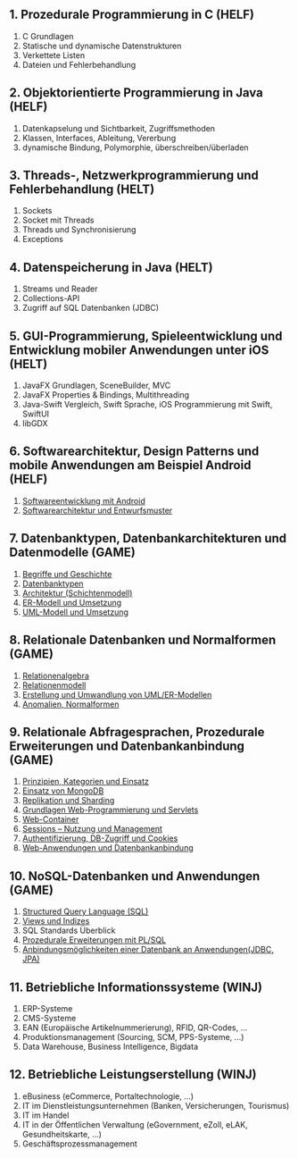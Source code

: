 ## 1. Prozedurale Programmierung in C (HELF)

1. C Grundlagen
2. Statische und dynamische Datenstrukturen
3. Verkettete Listen
4. Dateien und Fehlerbehandlung

## 2. Objektorientierte Programmierung in Java (HELF)

1. Datenkapselung und Sichtbarkeit, Zugriffsmethoden
2. Klassen, Interfaces, Ableitung, Vererbung
3. dynamische Bindung, Polymorphie, überschreiben/überladen

## 3. Threads-, Netzwerkprogrammierung und Fehlerbehandlung (HELT)

1. Sockets
2. Socket mit Threads
3. Threads und Synchronisierung
4. Exceptions

## 4. Datenspeicherung in Java (HELT)

1. Streams und Reader
2. Collections-API
3. Zugriff auf SQL Datenbanken (JDBC)

## 5. GUI-Programmierung, Spieleentwicklung und Entwicklung mobiler Anwendungen unter iOS (HELT)

1. JavaFX Grundlagen, SceneBuilder, MVC
2. JavaFX Properties & Bindings, Multithreading
3. Java-Swift Vergleich, Swift Sprache, iOS Programmierung mit Swift, SwiftUI
4. libGDX

## 6. Softwarearchitektur, Design Patterns und mobile Anwendungen am Beispiel Android (HELF)

1. [Softwareentwicklung mit Android](thema06/kap01.md)
2. [Softwarearchitektur und Entwurfsmuster](thema06/kap02.md)

## 7. Datenbanktypen, Datenbankarchitekturen und Datenmodelle (GAME)

1. [Begriffe und Geschichte](thema07/kap01-02.md)
2. [Datenbanktypen](thema07/kap01-02.md)
3. [Architektur (Schichtenmodell)](thema07/kap03.md)
4. [ER-Modell und Umsetzung](thema07/kap04.md)
5. [UML-Modell und Umsetzung](thema07/kap05.md)

## 8. Relationale Datenbanken und Normalformen (GAME)

1. [Relationenalgebra](thema08/kap01.md)
2. [Relationenmodell](thema08/kap02.md)
3. [Erstellung und Umwandlung von UML/ER-Modellen](thema08/kap03.md)
4. [Anomalien, Normalformen](thema08/kap04.md)

## 9. Relationale Abfragesprachen, Prozedurale Erweiterungen und Datenbankanbindung (GAME)

1. [Prinzipien, Kategorien und Einsatz](theme09/kap01.md)
2. [Einsatz von MongoDB](thema09/kap02-03.md)
3. [Replikation und Sharding](thema09/kap02-03.md)
4. [Grundlagen Web-Programmierung und Servlets](thema09/kap04-08.md)
5. [Web-Container](thema09/kap04-08.md)
6. [Sessions – Nutzung und Management](thema09/kap04-08.md)
7. [Authentifizierung, DB-Zugriff und Cookies](thema09/kap04-08.md)
8. [Web-Anwendungen und Datenbankanbindung](thema09/kap04-08.md)

## 10. NoSQL-Datenbanken und Anwendungen (GAME)

1. [Structured Query Language (SQL)](thema10/kap01.md)
2. [Views und Indizes](thema10/kap02.md)
3. SQL Standards Überblick
4. [Prozedurale Erweiterungen mit PL/SQL](thema10/kap04.md)
5. [Anbindungsmöglichkeiten einer Datenbank an Anwendungen(JDBC, JPA)](thema10/kap05.md)

## 11. Betriebliche Informationssysteme (WINJ)

1. ERP-Systeme
2. CMS-Systeme
3. EAN (Europäische Artikelnummerierung), RFID, QR-Codes, ...
4. Produktionsmanagement (Sourcing, SCM, PPS-Systeme, ...)
5. Data Warehouse, Business Intelligence, Bigdata

## 12. Betriebliche Leistungserstellung (WINJ)

1. eBusiness (eCommerce, Portaltechnologie, ...)
2. IT im Dienstleistungsunternehmen (Banken, Versicherungen, Tourismus)
3. IT im Handel
4. IT in der Öffentlichen Verwaltung (eGovernment, eZoll, eLAK, Gesundheitskarte, ...)
5. Geschäftsprozessmanagement